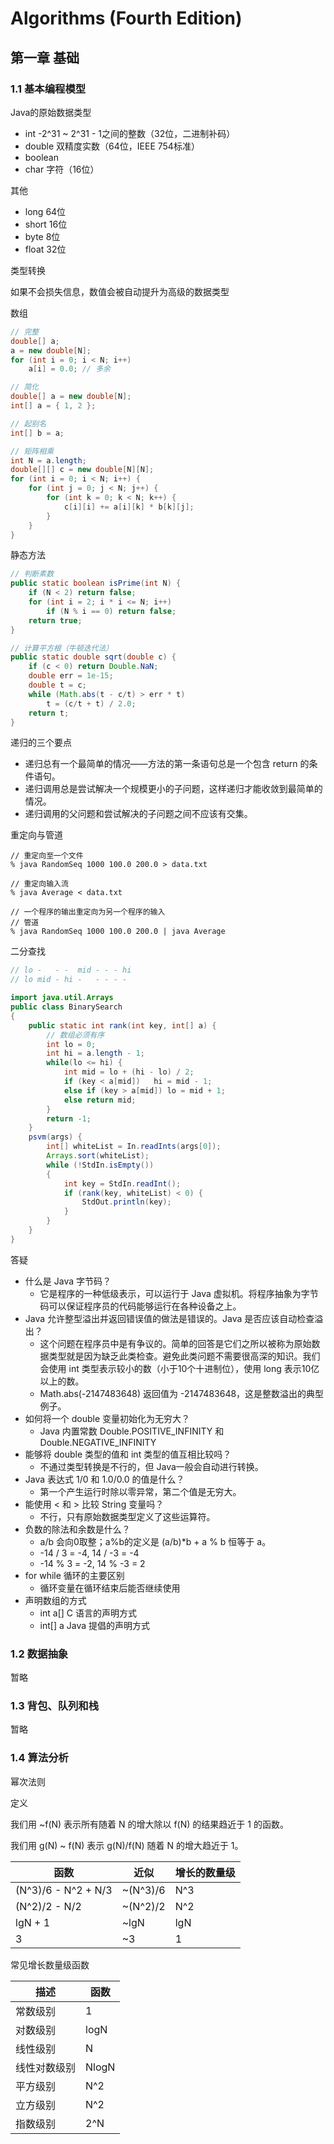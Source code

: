 # Algorithms (Fourth Edition)

## 第一章 基础

### 1.1 基本编程模型

Java的原始数据类型

- int -2^31 ~ 2^31 - 1之间的整数（32位，二进制补码）
- double 双精度实数（64位，IEEE 754标准）
- boolean
- char 字符（16位）



其他

- long 64位
- short 16位
- byte 8位
- float 32位



类型转换

如果不会损失信息，数值会被自动提升为高级的数据类型



数组

```java
// 完整
double[] a;
a = new double[N];
for (int i = 0; i < N; i++)
	a[i] = 0.0; // 多余

// 简化
double[] a = new double[N];
int[] a = { 1, 2 };

// 起别名
int[] b = a;

// 矩阵相乘
int N = a.length;
double[][] c = new double[N][N];
for (int i = 0; i < N; i++) {
	for (int j = 0; j < N; j++) {
		for (int k = 0; k < N; k++) {
            c[i][i] += a[i][k] * b[k][j];
        }
    }
}
```





静态方法

```java
// 判断素数
public static boolean isPrime(int N) {
	if (N < 2) return false;
	for (int i = 2; i * i <= N; i++)
		if (N % i == 0) return false;
	return true;
}

// 计算平方根（牛顿迭代法）
public static double sqrt(double c) {
    if (c < 0) return Double.NaN;
    double err = 1e-15;
    double t = c;
    while (Math.abs(t - c/t) > err * t)
        t = (c/t + t) / 2.0;
    return t;
}
```



递归的三个要点

- 递归总有一个最简单的情况——方法的第一条语句总是一个包含 return 的条件语句。
- 递归调用总是尝试解决一个规模更小的子问题，这样递归才能收敛到最简单的情况。
- 递归调用的父问题和尝试解决的子问题之间不应该有交集。



重定向与管道

```shell
// 重定向至一个文件
% java RandomSeq 1000 100.0 200.0 > data.txt

// 重定向输入流
% java Average < data.txt

// 一个程序的输出重定向为另一个程序的输入
// 管道
% java RandomSeq 1000 100.0 200.0 | java Average

```



二分查找

```java
// lo -   - -  mid - - - hi
// lo mid - hi -   - - - -

import java.util.Arrays
public class BinarySearch
{
	public static int rank(int key, int[] a) {
		// 数组必须有序
        int lo = 0;
        int hi = a.length - 1;
        while(lo <= hi) {
            int mid = lo + (hi - lo) / 2;
            if (key < a[mid])	hi = mid - 1;
            else if (key > a[mid]) lo = mid + 1;
            else return mid;
        }
        return -1;
	}
	psvm(args) {
		int[] whiteList = In.readInts(args[0]);
		Arrays.sort(whiteList);
		while (!StdIn.isEmpty())
		{
			int key = StdIn.readInt();
			if (rank(key, whiteList) < 0) {
				StdOut.println(key);
			}
		}
	}
}

```







答疑

- 什么是 Java 字节码？
  - 它是程序的一种低级表示，可以运行于 Java 虚拟机。将程序抽象为字节码可以保证程序员的代码能够运行在各种设备之上。
- Java 允许整型溢出并返回错误值的做法是错误的。Java 是否应该自动检查溢出？
  - 这个问题在程序员中是有争议的。简单的回答是它们之所以被称为原始数据类型就是因为缺乏此类检查。避免此类问题不需要很高深的知识。我们会使用 int 类型表示较小的数（小于10个十进制位），使用 long 表示10亿以上的数。
  - Math.abs(-2147483648) 返回值为 -2147483648，这是整数溢出的典型例子。
- 如何将一个 double 变量初始化为无穷大？
  - Java 内置常数 Double.POSITIVE_INFINITY 和 Double.NEGATIVE_INFINITY
- 能够将 double 类型的值和 int 类型的值互相比较吗？
  - 不通过类型转换是不行的，但 Java一般会自动进行转换。
- Java 表达式 1/0 和 1.0/0.0 的值是什么？
  - 第一个产生运行时除以零异常，第二个值是无穷大。
- 能使用 < 和 > 比较 String 变量吗？
  - 不行，只有原始数据类型定义了这些运算符。
- 负数的除法和余数是什么？
  - a/b 会向0取整；a%b的定义是 (a/b)*b + a % b 恒等于 a。
  - -14 / 3 = -4, 14 / -3 = -4
  - -14 % 3 = -2, 14 % -3 = 2
- for while 循环的主要区别
  - 循环变量在循环结束后能否继续使用
- 声明数组的方式
  - int a[]		C 语言的声明方式
  - int[] a        Java 提倡的声明方式





### 1.2 数据抽象

 暂略



### 1.3 背包、队列和栈

暂略



### 1.4 算法分析



幂次法则

定义

我们用 ~f(N) 表示所有随着 N 的增大除以 f(N) 的结果趋近于 1 的函数。

我们用 g(N) ~ f(N) 表示 g(N)/f(N) 随着 N 的增大趋近于 1。



| 函数                | 近似     | 增长的数量级 |
| ------------------- | -------- | ------------ |
| (N^3)/6 - N^2 + N/3 | ~(N^3)/6 | N^3          |
| (N^2)/2 - N/2       | ~(N^2)/2 | N^2          |
| lgN + 1             | ~lgN     | lgN          |
| 3                   | ~3       | 1            |



常见增长数量级函数

| 描述         | 函数  |
| ------------ | ----- |
| 常数级别     | 1     |
| 对数级别     | logN  |
| 线性级别     | N     |
| 线性对数级别 | NlogN |
| 平方级别     | N^2   |
| 立方级别     | N^2   |
| 指数级别     | 2^N   |





